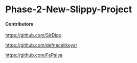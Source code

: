 # Phase-2-New-Slippy-Project


#### Contributors

https://github.com/SirDigo

https://github.com/defnecelikoyar

https://github.com/FePaiva
